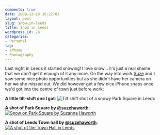 ```yaml
---
comments: true
date: 2009-12-18 10:22:03
layout: post
slug: snow-in-leeds
title: Snow in Leeds
wordpress_id: 26
categories:
- Personal
tag:
- iPhone
- Photography
---
```


Last night in Leeds it started snowing! I love snow… it's just a real shame that we don't get it enough of it any more. On the way into work [Suze](http://suzannahaworth.com/) and I saw some nice photo opportunities but as she didn't have her camera on her <del>we</del> she missed out. We did however get a few nice iPhone snaps once we'd got into the centre of town just before work:





**A little tilt-shift one I got**:
![Tilt shift shot of a snowy Park Square in Leeds](http://csswizardry.com/wp-content/uploads/2009/12/snow.jpg)







**A shot of Park Square by [@suzehaworth](http://twitter.com/suzehaworth)**: [![Snow on Park Square by Suzanna Haworth](http://csswizardry.com/wp-content/uploads/2009/12/snow2.jpg)](//suzannahaworth.com/)





**A shot of Leeds Town hall by [@suzehaworth](http://twitter.com/suzehaworth)**: [![A shot of the Town Hall in Leeds](http://csswizardry.com/wp-content/uploads/2009/12/snow1.jpg)](//suzannahaworth.com/)
